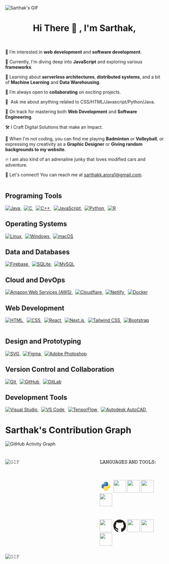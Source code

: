 ![Sarthak's GIF](https://camo.githubusercontent.com/aeccd107dc976c2b03742434d919359a948926e3b39c0c589df8ed66b69e915a/68747470733a2f2f7777772e63617265657267756964652e636f6d2f6361726565722f77702d636f6e74656e742f75706c6f6164732f323032302f30322f63732d616e2e676966)


<center>

# **Hi There 👋 ,  I'm Sarthak,**

</center>
<br>

👀 I’m interested in **web development** and **software development**.

🌱 Currently, I'm diving deep into **JavaScript** and exploring various **frameworks**.

🧐 Learning about **serverless architectures**, **distributed systems**, and a bit of **Machine Learning** and **Data Warehousing**.

💞️ I’m always open to **collaborating** on exciting projects.

💬 &nbsp;Ask me about anything related to CSS/HTML/Javascript/Python/Java.

🌱 On track for mastering both **Web Development** and **Software Engineering**.

🛠 I Craft Digital Solutions that make an Impact.

🎨 When I'm not coding, you can find me playing **Badminton** or **Volleyball**, or expressing my creativity as a **Graphic Designer** or **Giving random backgrounds to my website**.

🔥 I am also kind of an adrenaline junky that loves modified cars and adventure. 

📧 Let's connect! You can reach me at sarthakk.arora1@gmail.com.
&nbsp;
&nbsp;<br>
&nbsp;
&nbsp;

## Programing Tools
<div>
  <a href="https://www.java.com/" target="_blank">
    <img src="https://skillicons.dev/icons?i=java&theme=light" alt="Java" width="50"/> 
  </a> &nbsp; 
  <a href="https://en.wikipedia.org/wiki/C_(programming_language)" target="_blank">
    <img src="https://skillicons.dev/icons?i=c&theme=light" alt="C" width="50"/>
  </a> &nbsp; 
  <a href="https://isocpp.org/" target="_blank">
    <img src="https://skillicons.dev/icons?i=cpp&theme=light" alt="C++" width="50"/> 
  </a> &nbsp; 
  <a href="https://developer.mozilla.org/en-US/docs/Web/JavaScript" target="_blank">
    <img src="https://skillicons.dev/icons?i=javascript&theme=light" alt="JavaScript" width="50"/> 
  </a> &nbsp; 
  <a href="https://www.python.org/" target="_blank">
    <img src="https://skillicons.dev/icons?i=python&theme=light" alt="Python" width="50"/> 
  </a> &nbsp; 
  <a href="https://www.r-project.org/" target="_blank">
    <img src="https://skillicons.dev/icons?i=r&theme=light" alt="R" width="50"/> 
  </a>
</div>

## Operating Systems
  <div>
  <a href="https://www.linux.org/" target="_blank">
    <img src="https://skillicons.dev/icons?i=linux&theme=light" alt="Linux" width="50"/>
  </a> &nbsp; 
  <a href="https://www.microsoft.com/en-us/windows/" target="_blank">
    <img src="https://skillicons.dev/icons?i=windows&theme=light" alt="Windows" width="50"/>
  </a> &nbsp; 
  <a href="https://www.apple.com/macos/" target="_blank">
    <img src="https://skillicons.dev/icons?i=macos&theme=light" alt="macOS" width="50"/>
  </a>
</div>

## Data and Databases
<div>
  <a href="https://firebase.google.com/" target="_blank">
    <img src="https://skillicons.dev/icons?i=firebase&theme=light" alt="Firebase" width="50"/>
  </a> &nbsp; 
  <a href="https://www.sqlite.org/" target="_blank">
    <img src="https://skillicons.dev/icons?i=sqlite&theme=light" alt="SQLite" width="50"/>
  </a> &nbsp; 
  <a href="https://www.mysql.com/" target="_blank">
    <img src="https://skillicons.dev/icons?i=mysql&theme=light" alt="MySQL" width="50"/>
  </a>
</div>

## Cloud and DevOps
<div>
  <a href="https://aws.amazon.com/" target="_blank">
    <img src="https://skillicons.dev/icons?i=aws&theme=light" alt="Amazon Web Services (AWS)" width="50"/>
  </a> &nbsp; 
  <a href="https://www.cloudflare.com/" target="_blank">
    <img src="https://skillicons.dev/icons?i=cloudflare&theme=light" alt="Cloudflare" width="50"/> 
  </a> &nbsp; 
  <a href="https://www.netlify.com/" target="_blank">
    <img src="https://skillicons.dev/icons?i=netlify&theme=light" alt="Netlify" width="50"/>
  </a> &nbsp; 
  <a href="https://www.docker.com/" target="_blank">
    <img src="https://skillicons.dev/icons?i=docker&theme=light" alt="Docker" width="50"/> 
  </a>
</div>

## Web Development
<div>
  <a href="https://developer.mozilla.org/en-US/docs/Web/HTML" target="_blank">
    <img src="https://skillicons.dev/icons?i=html&theme=light" alt="HTML" width="50"/>
  </a> &nbsp; 
  <a href="https://developer.mozilla.org/en-US/docs/Web/CSS" target="_blank">
    <img src="https://skillicons.dev/icons?i=css&theme=light" alt="CSS" width="50"/>
  </a> &nbsp; 
  <a href="https://reactjs.org/" target="_blank">
    <img src="https://skillicons.dev/icons?i=react&theme=light" alt="React" width="50"/>
  </a> &nbsp; 
  <a href="https://nextjs.org/" target="_blank">
    <img src="https://skillicons.dev/icons?i=nextjs&theme=light" alt="Next.js" width="50"/>
  </a> &nbsp; 
  <a href="https://tailwindcss.com/" target="_blank">
    <img src="https://skillicons.dev/icons?i=tailwind&theme=light" alt="Tailwind CSS" width="50"/>
  </a> &nbsp; 
  <a href="https://getbootstrap.com/" target="_blank">
    <img src="https://skillicons.dev/icons?i=bootstrap&theme=light" alt="Bootstrap" width="50"/>
  </a>
</div> 

## Design and Prototyping
<div>
  <a href="https://developer.mozilla.org/en-US/docs/Web/SVG" target="_blank">
    <img src="https://skillicons.dev/icons?i=svg&theme=light" alt="SVG" width="50"/>
  </a> &nbsp; 
  <a href="https://www.figma.com/" target="_blank">
    <img src="https://skillicons.dev/icons?i=figma&theme=light" alt="Figma" width="50"/>
  </a> &nbsp; 
  <a href="https://www.adobe.com/products/photoshop.html" target="_blank">
    <img src="https://skillicons.dev/icons?i=ps&theme=light" alt="Adobe Photoshop" width="50"/>
  </a>
</div>

## Version Control and Collaboration
<div>
  <a href="https://git-scm.com/" target="_blank">
    <img src="https://skillicons.dev/icons?i=git&theme=light" alt="Git" width="50"/>
  </a> &nbsp; 
  <a href="https://github.com/" target="_blank">
    <img src="https://skillicons.dev/icons?i=github&theme=light" alt="GitHub" width="50"/>
  </a> &nbsp; 
  <a href="https://about.gitlab.com/" target="_blank">
    <img src="https://skillicons.dev/icons?i=gitlab&theme=light" alt="GitLab" width="50"/>
  </a>
</div>

## Development Tools
<div>
  <a href="https://visualstudio.microsoft.com/" target="_blank">
    <img src="https://skillicons.dev/icons?i=visualstudio&theme=light" alt="Visual Studio" width="50"/>
  </a> &nbsp; 
  <a href="https://code.visualstudio.com/" target="_blank">
    <img src="https://skillicons.dev/icons?i=vscode&theme=light" alt="VS Code" width="50"/>
  </a> &nbsp; 
  <a href="https://www.tensorflow.org/" target="_blank">
    <img src="https://skillicons.dev/icons?i=tensorflow&theme=light" alt="TensorFlow" width="50"/>
  </a> &nbsp; 
  <a href="https://www.autodesk.com/products/autocad/overview" target="_blank">
    <img src="https://skillicons.dev/icons?i=autocad&theme=light" alt="Autodesk AutoCAD" width="50"/>
  </a> &nbsp; 
</div>




# Sarthak's Contribution Graph

![GitHub Activity Graph](https://github-readme-activity-graph.vercel.app/graph?username=sarthakkarora&bg_color=ffcfe9&color=9e4c98&line=9e4c98&point=403d3d&area=true&hide_border=true)




#

<a><img align="left" height="300" width="300" alt="𝙶𝙸𝙵" src="https://i.imgur.com/mtxy6y7.png"></a>


<a><img align="left" height="300" width="300" alt="𝙶𝙸𝙵" src="https://i.imgur.com/5iZXUp0.png"></a>

**𝙻𝙰𝙽𝙶𝚄𝙰𝙶𝙴𝚂 𝙰𝙽𝙳 𝚃𝙾𝙾𝙻𝚂:**  
<br/>
<br/>

<code><img height="40" width="40" src="https://raw.githubusercontent.com/github/explore/80688e429a7d4ef2fca1e82350fe8e3517d3494d/topics/python/python.png"></code>
<code><img height="40" width="40" src="https://w7.pngwing.com/pngs/351/692/png-transparent-linux-logo-linux-distribution-tux-gnu-linux-bird-linux-kernel.png"></code>
<code><img height="40" width="40" src="https://pngimg.com/uploads/mysql/mysql_PNG23.png"></code>
<code><img height="40" width="40" src="https://upload.wikimedia.org/wikipedia/commons/thumb/1/18/ISO_C%2B%2B_Logo.svg/1822px-ISO_C%2B%2B_Logo.svg.png"></code>
<code><img height="40" width="40" src="https://upload.wikimedia.org/wikipedia/commons/thumb/6/6a/JavaScript-logo.png/768px-JavaScript-logo.png"></code>

# 

<code><img height="40" width="40" src="https://upload.wikimedia.org/wikipedia/commons/thumb/3/3f/Git_icon.svg/1024px-Git_icon.svg.png"></code>
<code><img height="40" width="40" src="https://raw.githubusercontent.com/github/explore/80688e429a7d4ef2fca1e82350fe8e3517d3494d/topics/github-api/github-api.png"></code>
<code><img height="40" width="40" src="https://image.pngaaa.com/473/5398473-middle.png"></code>
<code><img height="40" width="40" src="https://upload.wikimedia.org/wikipedia/commons/thumb/d/d9/Node.js_logo.svg/2560px-Node.js_logo.svg.png"></code>
<code><img height="40" width="40" src="https://w7.pngwing.com/pngs/219/411/png-transparent-docker-logo-kubernetes-microservices-cloud-computing-dockers-logo-text-logo-cloud-computing.png"></code>


<img src="https://i.postimg.cc/NFcy3t7v/ligne-gif-discord-line.gif)](https://postimg.cc/tZBC6LMB" width="1000" height="5" />

<br>



